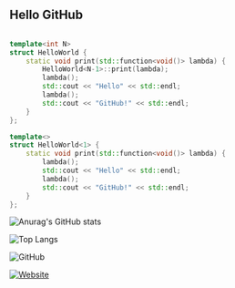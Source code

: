 ## Hello GitHub

```C++

template<int N>
struct HelloWorld {
    static void print(std::function<void()> lambda) {
        HelloWorld<N-1>::print(lambda);
        lambda();
        std::cout << "Hello" << std::endl;
        lambda();
        std::cout << "GitHub!" << std::endl;
    }
};

template<>
struct HelloWorld<1> {
    static void print(std::function<void()> lambda) {
        lambda();
        std::cout << "Hello" << std::endl;
        lambda();
        std::cout << "GitHub!" << std::endl;
    }
};
```

![Anurag's GitHub stats](https://github-readme-stats.vercel.app/api?username=2876225417&show_icons=true&theme=radical)

![Top Langs](https://github-readme-stats.vercel.app/api/top-langs/?username=2876225417&layout=compact&theme=dark)


![GitHub](https://img.shields.io/github/followers/2876225417?label=Follow&style=social)


[![Website](https://img.shields.io/badge/website-ppqwqqq.space-000000?style=flat-square&logo=google-chrome)](https://ppqwqqq.space)



